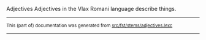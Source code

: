 Adjectives
Adjectives in the Vlax Romani language describe things.

* * *

<small>This (part of) documentation was generated from [src/fst/stems/adjectives.lexc](https://github.com/giellalt/lang-rmy/blob/main/src/fst/stems/adjectives.lexc)</small>

---

